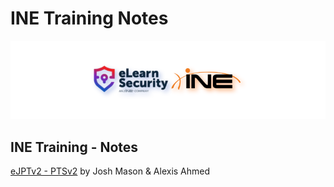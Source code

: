 # INE Training Notes

![elearnsecurity.com - © eLearnSecurity | ine.com - © INE](.gitbook/assets/elearninginecovermid.png)

## INE Training - Notes

[eJPTv2 - PTSv2](https://syselement.gitbook.io/ine/courses/ejpt) by Josh Mason & Alexis Ahmed
